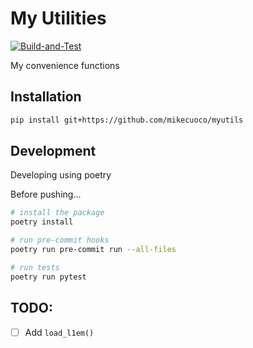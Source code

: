 # My Utilities

[![Build-and-Test](https://github.com/mikecuoco/my-utils/actions/workflows/main.yaml/badge.svg)](https://github.com/mikecuoco/my-utils/actions/workflows/main.yaml)

My convenience functions

## Installation

```bash
pip install git+https://github.com/mikecuoco/myutils
```

## Development

Developing using poetry

Before pushing...

```bash
# install the package
poetry install

# run pre-commit hooks
poetry run pre-commit run --all-files

# run tests
poetry run pytest
```


## TODO:

- [ ] Add `load_l1em()`
